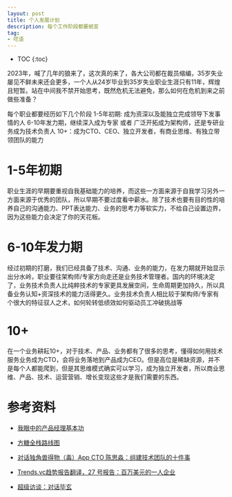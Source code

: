 ```yaml
---
layout: post
title: 个人发展计划
description: 每个工作阶段都要蜕变
tag: 
- 呓语
---
```

* TOC
{:toc}

2023年，喊了几年的狼来了，这次真的来了，各大公司都在裁员缩编，35岁失业屡见不鲜未来还会更多，一个人从24岁毕业到35岁失业职业生涯只有11年，辉煌且短暂。站在中间我不禁开始思考，既然危机无法避免，那么如何在危机到来之前做些准备？ 

每个职业都要经历如下几个阶段
1-5年初期: 成为资深以及能独立完成领导下发事情的人
6-10年发力期，继续深入成为专家 或者 广泛开拓成为架构师，还是专研业务成为技术负责人
10+：成为CTO、CEO、独立开发者，有商业思维、有独立带领团队的能力

# 1-5年初期

职业生涯的早期要重视自我基础能力的培养，而这些一方面来源于自我学习另外一方面来源于优秀的团队，所以早期不要过度看中薪水。除了技术也要有目的性的培养自己的沟通能力、PPT表达能力、业务的思考力等软实力，不给自己设置边界，因为这些能力会决定了你的天花板。

# 6-10年发力期

经过初期的打磨，我们已经具备了技术、沟通、业务的能力，在发力期就开始显示出分水岭，职业要往架构师/专家方向走还是业务技术管理者。国内的环境决定了，业务技术负责人比纯粹技术的专家更具发展空间，生命周期更加持久，所以具备业务认知+资深技术的能力活得更久。业务技术负责人相比较于架构师/专家有个很大的特征驭人之术，如何轮转低绩效如何驱动员工冲破挑战等

# 10+

在一个业务耕耘10+，对于技术、产品、业务都有了很多的思考，懂得如何用技术服务业务成为CTO，会将业务落地到产品成为CEO。但是高位是稀缺资源，并不是每个人都能爬到，但是其思维模式确实可以学习，成为独立开发者，所以商业思维、产品、技术、运营营销、增长变现这些才是我们需要的东西。


# 参考资料

- [我眼中的产品经理基本功](https://www.huxiu.com/article/307988.html)

- [方糖全栈路线图](http://road.ftqq.com/30-%E5%95%86%E4%B8%9A%E6%A8%A1%E5%BC%8F%E7%94%BB%E5%B8%83.html)

- [对话独角兽得物（毒）App CTO 陈思淼：组建技术团队的十件事](https://www.365seal.com/y/QgV0KWNEvw.html)

- [Trends.vc趋势报告翻译，27 号报告：百万美元的一人企业](https://weibo.com/ttarticle/p/show?id=2309404561766045581440&sudaref=github.com)

- [超级访谈：对话毕玄](https://time.geekbang.org/column/intro/100122701)
